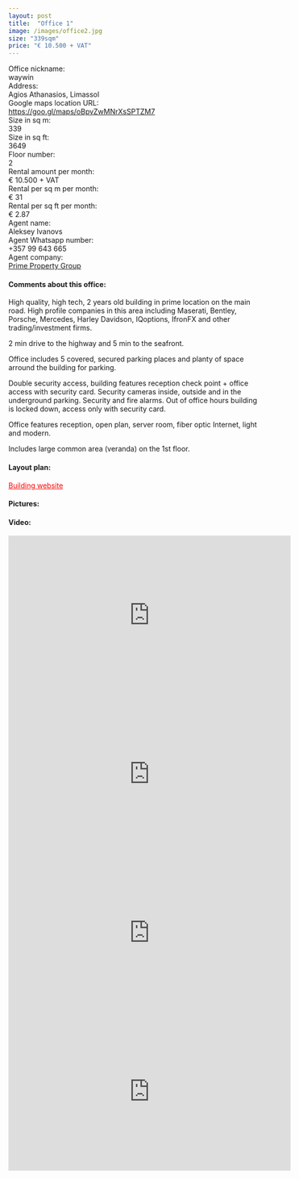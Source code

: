 ```yaml
---
layout: post
title:  "Office 1"
image: /images/office2.jpg
size: "339sqm"
price: "€ 10.500 + VAT"
---
```


<div class="office-info-grid">
    <div>Office nickname:</div>
    <div>waywin</div>
    <div>Address:</div>
    <div>Agios Athanasios, Limassol</div>
    <div>Google maps location URL:</div>
    <div><a href="https://goo.gl/maps/oBpvZwMNrXsSPTZM7" target="_blank" rel="noopener noreferrer">https://goo.gl/maps/oBpvZwMNrXsSPTZM7</a></div>
    <div>Size in sq m:</div>
    <div>339</div>
    <div>Size in sq ft:</div>
    <div>3649</div>
    <div>Floor number:</div>
    <div>2</div>
    <div>Rental amount per month:</div>
    <div>€ 10.500 + VAT</div>
    <div>Rental per sq m per month:</div>
    <div>€ 31</div>
    <div>Rental per sq ft per month:</div>
    <div>€ 2.87</div>
    <div>Agent name:</div>
    <div>Aleksey Ivanovs</div>
    <div>Agent Whatsapp number:</div>
    <div>+357 99 643 665</div>
    <div>Agent company:</div>
    <div><a href="https://www.prime-property.com/en/Rent/Office/Cyprus/Limassol/Agios_Athanasios/16389/" target="_blank" rel="noopener noreferrer">Prime Property Group</a></div>
</div>

#### Comments about this office:

High quality, high tech, 2 years old building in prime location on the main road. High profile companies in this area including Maserati, Bentley, Porsche, Mercedes, Harley Davidson, IQoptions, IfronFX and other trading/investment firms. 

2 min drive to the highway and 5 min to the seafront. 

Office includes 5 covered, secured parking places and planty of space arround the building for parking.

Double security access, building features reception check point + office access with security card. Security cameras inside, outside and in the underground parking. Security and fire alarms. Out of office hours building is locked down, access only with security card.

Office features reception, open plan, server room, fiber optic Internet, light and modern.

Includes large common area (veranda) on the 1st floor.

#### Layout plan:

<a href="http://www.waywinplaza.com/" target="_blank" rel="noopener noreferrer" style="color: red;">Building website</a>

#### Pictures:

#### Video:

<iframe width="560" height="315" src="https://www.youtube.com/embed/jpJ3WbjN00s" frameborder="0" allow="accelerometer; autoplay; encrypted-media; gyroscope; picture-in-picture" allowfullscreen></iframe>

<iframe width="560" height="315" src="https://www.youtube.com/embed/1tzRC7Yr3zk" frameborder="0" allow="accelerometer; autoplay; encrypted-media; gyroscope; picture-in-picture" allowfullscreen></iframe>

<iframe width="560" height="315" src="https://www.youtube.com/embed/LuUlXBViB1A" frameborder="0" allow="accelerometer; autoplay; encrypted-media; gyroscope; picture-in-picture" allowfullscreen></iframe>

<iframe width="560" height="315" src="https://www.youtube.com/embed/btmop4CAaLA" frameborder="0" allow="accelerometer; autoplay; encrypted-media; gyroscope; picture-in-picture" allowfullscreen></iframe>

